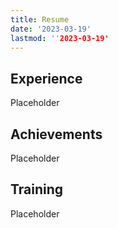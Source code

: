 ```yaml
---
title: Resume
date: '2023-03-19'
lastmod: ''2023-03-19'
---
```


## Experience
Placeholder  

## Achievements  
Placeholder  

## Training
Placeholder  
